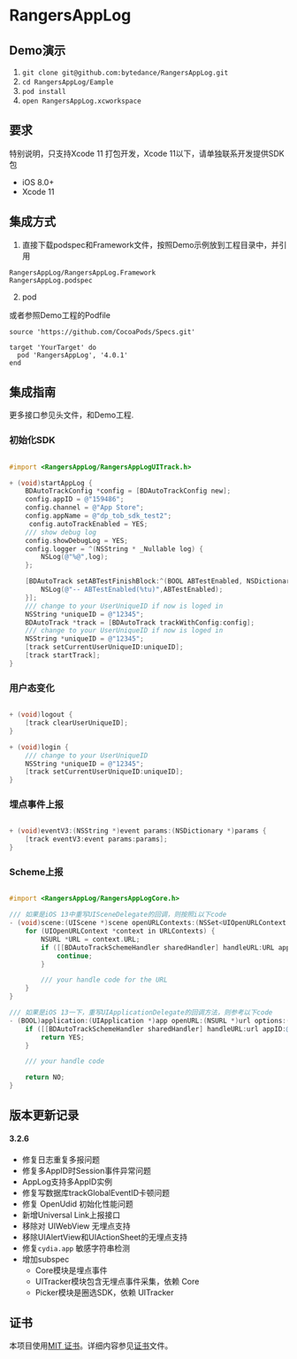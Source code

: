 # RangersAppLog

## Demo演示

1. `git clone git@github.com:bytedance/RangersAppLog.git`
2. `cd RangersAppLog/Eample`
3. `pod install`
4. `open RangersAppLog.xcworkspace`


## 要求

特别说明，只支持Xcode 11 打包开发，Xcode 11以下，请单独联系开发提供SDK包

* iOS 8.0+
* Xcode 11

## 集成方式

1. 直接下载podspec和Framework文件，按照Demo示例放到工程目录中，并引用

```
RangersAppLog/RangersAppLog.Framework
RangersAppLog.podspec
```

2. pod

或者参照Demo工程的Podfile

```Rbuy
source 'https://github.com/CocoaPods/Specs.git'

target 'YourTarget' do
  pod 'RangersAppLog', '4.0.1'
end
```

## 集成指南

更多接口参见头文件，和Demo工程.

### 初始化SDK

```Objective-C

#import <RangersAppLog/RangersAppLogUITrack.h>

+ (void)startAppLog {
    BDAutoTrackConfig *config = [BDAutoTrackConfig new];
    config.appID = @"159486";
    config.channel = @"App Store";
    config.appName = @"dp_tob_sdk_test2";
	 config.autoTrackEnabled = YES;
    /// show debug log
    config.showDebugLog = YES;
    config.logger = ^(NSString * _Nullable log) {
        NSLog(@"%@",log);
    };

    [BDAutoTrack setABTestFinishBlock:^(BOOL ABTestEnabled, NSDictionary * allConfigs) {
        NSLog(@"-- ABTestEnabled(%tu)",ABTestEnabled);
    }];
    /// change to your UserUniqueID if now is loged in
    NSString *uniqueID = @"12345";
    BDAutoTrack *track = [BDAutoTrack trackWithConfig:config];
    /// change to your UserUniqueID if now is loged in
    NSString *uniqueID = @"12345";
    [track setCurrentUserUniqueID:uniqueID];
    [track startTrack];
}

```

### 用户态变化

```Objective-C

+ (void)logout {
    [track clearUserUniqueID];
}

+ (void)login {
    /// change to your UserUniqueID
    NSString *uniqueID = @"12345";
    [track setCurrentUserUniqueID:uniqueID];
}

```

### 埋点事件上报

```Objective-C

+ (void)eventV3:(NSString *)event params:(NSDictionary *)params {
    [track eventV3:event params:params];
}

```

### Scheme上报

```Objective-C

#import <RangersAppLog/RangersAppLogCore.h>

/// 如果是iOS 13中重写UISceneDelegate的回调，则按照i以下code
- (void)scene:(UIScene *)scene openURLContexts:(NSSet<UIOpenURLContext *> *)URLContexts {
    for (UIOpenURLContext *context in URLContexts) {
        NSURL *URL = context.URL;
        if ([[BDAutoTrackSchemeHandler sharedHandler] handleURL:URL appID:@"appid" scene:scene]) {
            continue;
        }

        /// your handle code for the URL
    }
}

/// 如果是iOS 13一下，重写UIApplicationDelegate的回调方法，则参考以下code
- (BOOL)application:(UIApplication *)app openURL:(NSURL *)url options:(NSDictionary<UIApplicationOpenURLOptionsKey, id> *)options {
    if ([[BDAutoTrackSchemeHandler sharedHandler] handleURL:url appID:@"appid" scene:nil]) {
        return YES;
    }

    /// your handle code

    return NO;
}

```

## 版本更新记录


#### 3.2.6

- 修复日志重复多报问题
- 修复多AppID时Session事件异常问题
- AppLog支持多AppID实例
- 修复写数据库trackGlobalEventID卡顿问题
- 修复 OpenUdid 初始化性能问题
- 新增Universal Link上报接口
- 移除对 UIWebView 无埋点支持
- 移除UIAlertView和UIActionSheet的无埋点支持
- 修复`cydia.app` 敏感字符串检测
- 增加subspec
	- Core模块是埋点事件
	- UITracker模块包含无埋点事件采集，依赖 Core
	- Picker模块是圈选SDK，依赖 UITracker



## 证书

本项目使用[MIT 证书](LICENSE)。详细内容参见[证书](LICENSE)文件。